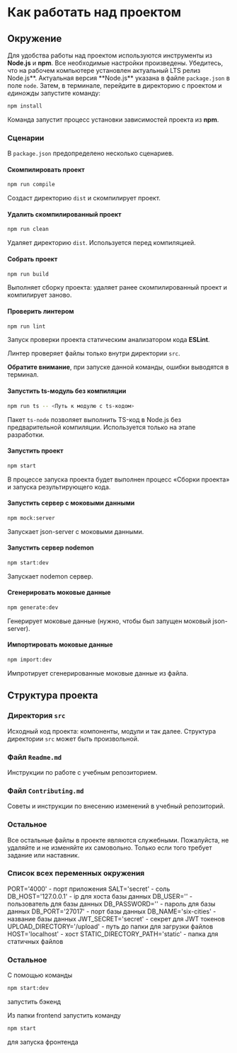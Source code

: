 # Как работать над проектом

## Окружение

Для удобства работы над проектом используются инструменты из **Node.js** и **npm**. Все необходимые настройки произведены. Убедитесь, что на рабочем компьютере установлен актуальный LTS релиз Node.js**. Актуальная версия **Node.js\*\* указана в файле `package.json` в поле `node`. Затем, в терминале, перейдите в директорию с проектом и _единожды_ запустите команду:

```bash
npm install
```

Команда запустит процесс установки зависимостей проекта из **npm**.

### Сценарии

В `package.json` предопределено несколько сценариев.

#### Скомпилировать проект

```bash
npm run compile
```

Создаст директорию `dist` и скомпилирует проект.

#### Удалить скомпилированный проект

```bash
npm run clean
```

Удаляет директорию `dist`. Используется перед компиляцией.

#### Собрать проект

```bash
npm run build
```

Выполняет сборку проекта: удаляет ранее скомпилированный проект и компилирует заново.

#### Проверить линтером

```bash
npm run lint
```

Запуск проверки проекта статическим анализатором кода **ESLint**.

Линтер проверяет файлы только внутри директории `src`.

**Обратите внимание**, при запуске данной команды, ошибки выводятся в терминал.

#### Запустить ts-модуль без компиляции

```bash
npm run ts -- <Путь к модулю с ts-кодом>
```

Пакет `ts-node` позволяет выполнить TS-код в Node.js без предварительной компиляции. Используется только на этапе разработки.

#### Запустить проект

```bash
npm start
```

В процессе запуска проекта будет выполнен процесс «Сборки проекта» и запуска результирующего кода.

#### Запустить сервер с моковыми данными

```bash
npm mock:server
```

Запускает json-server с моковыми данными.

#### Запустить сервер nodemon

```bash
npm start:dev
```

Запускает nodemon сервер.

#### Сгенерировать моковые данные

```bash
npm generate:dev
```

Генерирует моковые данные (нужно, чтобы был запущен моковый json-server).

#### Импортировать моковые данные

```bash
npm import:dev
```

Импротирует сгенерированные моковые данные из файла.

## Структура проекта

### Директория `src`

Исходный код проекта: компоненты, модули и так далее. Структура директории `src` может быть произвольной.

### Файл `Readme.md`

Инструкции по работе с учебным репозиторием.

### Файл `Contributing.md`

Советы и инструкции по внесению изменений в учебный репозиторий.

### Остальное

Все остальные файлы в проекте являются служебными. Пожалуйста, не удаляйте и не изменяйте их самовольно. Только если того требует задание или наставник.

### Список всех переменных окружения

PORT='4000' - порт приложения
SALT='secret' - соль
DB_HOST='127.0.0.1' - ip для хоста базы данных
DB_USER='' - пользователь для базы данных
DB_PASSWORD='' - пароль для базы данных
DB_PORT='27017' - порт базы данных
DB_NAME='six-cities' - название базы данных
JWT_SECRET='secret' - секрет для JWT токенов
UPLOAD_DIRECTORY='/upload' - путь до папки для загрузки файлов
HOST='localhost' - хост
STATIC_DIRECTORY_PATH='static' - папка для статичных файлов

### Остальное

С помощью команды 
```bash
npm start:dev
```
запустить бэкенд 

Из папки frontend запустить команду 
```bash
npm start
```
для запуска фронтенда
